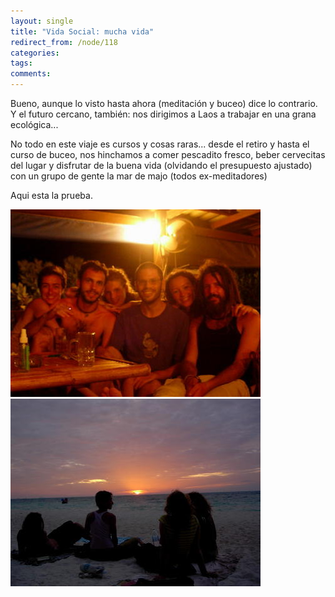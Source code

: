 ```yaml
---
layout: single
title: "Vida Social: mucha vida"
redirect_from: /node/118
categories:
tags: 
comments: 
---
```

Bueno, aunque lo visto hasta ahora (meditación y buceo) dice lo contrario. Y el futuro cercano, también: nos dirigimos a Laos a trabajar en una grana ecológica...  

No todo en este viaje es cursos y cosas raras... desde el retiro y hasta el curso de buceo, nos hinchamos a comer pescadito fresco, beber cervecitas del lugar y disfrutar de la buena vida (olvidando el presupuesto ajustado) con un grupo de gente la mar de majo (todos ex-meditadores)  

Aqui esta la prueba.  

[![](/images/posts/2005-09-22-vida-social-mucha-vida/PandillaPgnan.jpg)](http://photos1.blogger.com/blogger/4149/854/1600/PandillaPgnan.jpg)  
[![](/images/posts/2005-09-22-vida-social-mucha-vida/sunset.jpg)](http://photos1.blogger.com/blogger/4149/854/1600/sunset.jpg)
